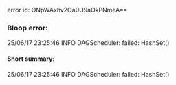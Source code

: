 error id: ONpWAxhv2Oa0U9aOkPNmeA==
### Bloop error:

25/06/17 23:25:46 INFO DAGScheduler: failed: HashSet()
#### Short summary: 

25/06/17 23:25:46 INFO DAGScheduler: failed: HashSet()